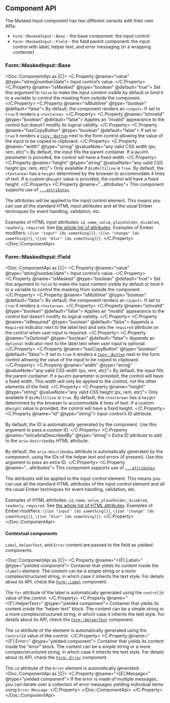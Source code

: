 ## Component API

The Masked Input component has two different variants with their own APIs:

- `Form::MaskedInput::Base` - the base component: the input control
- `Form::MaskedInput::Field` - the field parent component: the input control with label, helper text, and error messaging (in a wrapping container)

### Form::MaskedInput::Base

<Doc::ComponentApi as |C|>
  <C.Property @name="value" @type="string|number|date">
    Input control’s value.
  </C.Property>
  <C.Property @name="isMasked" @type="boolean" @default="true">
    Set this argument to `false` to make the input content visible by default or bind it to a variable to control the masking from outside the component.
  </C.Property>
  <C.Property @name="isMultiline" @type="boolean" @default="false">
    By default, the component renders an `<input>`. If set to `true` it renders a `<textarea>`.
  </C.Property>
  <C.Property @name="isInvalid" @type="boolean" @default="false">
    Applies an “invalid” appearance to the control but doesn’t modify its logical validity.
  </C.Property>
  <C.Property @name="hasCopyButton" @type="boolean" @default="false">
    If set to `true` it renders a [`Copy::Button`](/components/copy/button) next to the form control allowing the value of the input to be copied to clipboard.
  </C.Property>
  <C.Property @name="width" @type="string" @valueNote="any valid CSS width (px, rem, etc)">
    By default, the input fills the parent container. If a `@width` parameter is provided, the control will have a fixed width.
  </C.Property>
  <C.Property @name="height" @type="string" @valueNote="any valid CSS height (px, rem, etc)">
    Only available if `@isMultiline` is `true`. By default, the `<textarea>` has a `height` determined by the browser to accommodate 4 lines of text. If a custom `@height` value is provided, the control will have a fixed height.
  </C.Property>
  <C.Property @name="...attributes">
    This component supports use of [`...attributes`](https://guides.emberjs.com/release/in-depth-topics/patterns-for-components/#toc_attribute-ordering).
    <br/><br/>
    The attributes will be applied to the input control element. This means you can use all the standard HTML input attributes and all the usual Ember techniques for event handling, validation, etc.
    <br/><br/>
    Examples of HTML input attributes: `id`, `name`, `value`, `placeholder`, `disabled`, `readonly`, `required`. See [the whole list of attributes](https://developer.mozilla.org/en-US/docs/Web/HTML/Element/input#attributes). Examples of Ember modifiers: `\{{on "input" [do something]}}`, `\{{on "change" [do something]}}`, `\{{on "blur" [do something]}}`.
  </C.Property>
</Doc::ComponentApi>

### Form::MaskedInput::Field

<Doc::ComponentApi as |C|>
  <C.Property @name="value" @type="string|number|date">
    Input control’s value.
  </C.Property>
  <C.Property @name="isMasked" @type="boolean" @default="true">
    Set this argument to `false` to make the input content visible by default or bind it to a variable to control the masking from outside the component.
  </C.Property>
  <C.Property @name="isMultiline" @type="boolean" @default="false">
    By default, the component renders an `<input>`. If set to `true` it renders a `<textarea>`.
  </C.Property>
  <C.Property @name="isInvalid" @type="boolean" @default="false">
    Applies an “invalid” appearance to the control but doesn’t modify its logical validity.
  </C.Property>
  <C.Property @name="isRequired" @type="boolean" @default="false">
    Appends a `Required` indicator next to the label text and sets the `required` attribute on the control when user input is required.
  </C.Property>
  <C.Property @name="isOptional" @type="boolean" @default="false">
    Appends an `Optional` indicator next to the label text when user input is optional.
  </C.Property>
  <C.Property @name="hasCopyButton" @type="boolean" @default="false">
    If set to `true` it renders a [`Copy::Button`](/components/copy/button) next to the form control allowing the value of the input to be copied to clipboard.
  </C.Property>
  <C.Property @name="width" @type="string" @valueNote="any valid CSS width (px, rem, etc)">
    By default, the input fills the parent container. If a `@width` parameter is provided, the control will have a fixed width. This width will only be applied to the control, not the other elements of the field.
  </C.Property>
  <C.Property @name="height" @type="string" @valueNote="any valid CSS height (px, rem, etc)">
    Only available if `@isMultiline` is `true`. By default, the `<textarea>` has a `height` determined by the browser to accommodate 4 lines of text. If a custom `@height` value is provided, the control will have a fixed height.
  </C.Property>
  <C.Property @name="id" @type="string">
    Input control’s ID attribute.
    <br/><br/>
    By default, the ID is automatically generated by the component. Use this argument to pass a custom ID.
  </C.Property>
  <C.Property @name="extraAriaDescribedBy" @type="string">
    Extra ID attribute to add to the `aria-describedby` HTML attribute.
    <br/><br/>
    By default, the `aria-describedby` attribute is automatically generated by the component, using the IDs of the helper text and errors (if present). Use this argument to pass an extra ID.
  </C.Property>
  <C.Property @name="...attributes">
    This component supports use of [`...attributes`](https://guides.emberjs.com/release/in-depth-topics/patterns-for-components/#toc_attribute-ordering).
    <br/><br/>
    The attributes will be applied to the input control element. This means you can use all the standard HTML attributes of the input control element and all the usual Ember techniques for event handling, validation, etc.
    <br/><br/>
    Examples of HTML attributes: `id`, `name`, `value`, `placeholder`, `disabled`, `readonly`, `required`. See [the whole list of HTML attributes](https://developer.mozilla.org/en-US/docs/Web/HTML/Element/input#attributes). Examples of Ember modifiers: `\{{on "input" [do something]}}`, `\{{on "change" [do something]}}`, `\{{on "blur" [do something]}}`.
  </C.Property>
</Doc::ComponentApi>

#### Contextual components

`Label`, `HelperText`, and `Error` content are passed to the field as yielded components.

<Doc::ComponentApi as |C|>
  <C.Property @name="<[F].Label>" @type="yielded component">
    Container that yields its content inside the `<label>` element. The content can be a simple string or a more complex/structured string, in which case it inherits the text style. For details about its API, check the [`Form::Label`](/components/form/primitives) component.
    <br/><br/>
    The `for` attribute of the label is automatically generated using the `controlId` value of the control.
  </C.Property>
  <C.Property @name="<[F].HelperText>" @type="yielded component">
    Container that yields its content inside the "helper text" block. The content can be a simple string or a more complex/structured string, in which case it inherits the text style. For details about its API, check the [`Form::HelperText`](/components/form/primitives) component.
    <br/><br/>
    The `id` attribute of the element is automatically generated using the `controlId` value of the control.
  </C.Property>
  <C.Property @name="<[F].Error>" @type="yielded component">
    Container that yields its content inside the "error" block. The content can be a simple string or a more complex/structured string, in which case it inherits the text style. For details about its API, check the [`Form::Error`](/components/form/primitives) component.
    <br/><br/>
    The `id` attribute of the `Error` element is automatically generated.
    <Doc::ComponentApi as |C|>
      <C.Property @name="<[E].Message>" @type="yielded component">
        If the error is made of multiple messages, you can iterate over a collection of error messages yielding individual items using `Error.Message`.
      </C.Property>
    </Doc::ComponentApi>
  </C.Property>
</Doc::ComponentApi>
